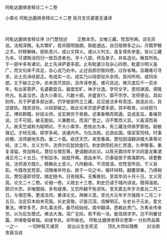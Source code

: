 <!-- { "loadSidebar": true } -->
阿毗达磨俱舍释论二十二卷


小乘论
阿毗达磨俱舍释论二十二卷
吴月支优婆塞支谦译


　　

阿毗达磨俱舍释论序
沙门慧愷述
　　正教本宗。文唯三藏。梵音所阐。谅无异说。法相深微。名实繁旷。若非圆明独朗。孰能通达。自日隐頞多之山。月翳罗睺之手。时移解昧。部执竞兴。或以文释义。或以义判文。虽复得失参差。皆以三藏为本。可谓殊涂同归一致百虑者也。寻十八部。师及弟子。并各造论。解其所执。于一部中多有诸论。此土先译萨婆多部。止有毗婆沙及杂心四卷。毗婆沙明义虽广。而文句来不具足。杂心说乃处中。止述自部宗致四卷。过存省略。旨趣难可寻求。此土先译经部正。有成实一论。成实乃以经部驳斥余师。其间所用。或同余部。又于破立之中。亦未皆尽其妙。且传译参差。难可具述。佛灭度后千一百余年。有出家菩萨。名婆薮盘豆。器度宏旷。神才壮逸。学穷文字。思彻渊源。德隆终古。名盖当世。造大小乘论。凡数十部。并盛宣行。靡不宗学。法师德业。具如别传。先于萨婆多部出家。仍学彼部所立三藏。后见彼法多有乖违。故造此论。具述彼执。随其谬处。以经部破之。故此论本宗是萨婆多部。其中取舍。以经部为正。博综群籍。妙拔众师。谈玄微穷于奥极。述事象略而周遍。显成圣旨。备摧异说。立不可窥。破无能拟。义兼数论。而深广愈之。词不繁而义显。义虽深而易入。故天竺咸称为聪明论。于大小乘学。悉依此为本。有三藏法师俱罗那他。聪敏强记。才辩无竭。硕学多闻。该通内外。为弘法故。远游此国。值梁室将倾。时事纷梗。法师避地东西。垂二十载。欲还天竺。来至番禺。慧恺因请翻讲摄大乘等论经。涉二年。文义方毕。法师尔后犹欲旋归。刺史欧阳纥尚仁贵道。久申敬事。重复请留。弥加殊礼。慧恺与僧忍等。更请翻讲此论。以陈天嘉四年岁次阏逢龙集涒滩正月二十五日。于制旨寺。始就开阐。惑品未毕。仍事徙居于南海郡内。续更敷说。法师游方既久。精解此土音义。凡所翻译。不须度语。但梵音所目。于义易彰。今既改变梵音。词理难卒符会。故于一句之中。循环辩释。翻覆郑重。乃得相应。慧恺谨即领受。随定随书。日夜相系。无懈晷刻。至其年闰十月十日。文义究竟。论文二十二卷。论偈一卷。义疏五十三卷。刺史仍请于城内讲说。既得温故。颇识大宗。非唯闇弱。多有疑滞。又恐所翻不免谬失。至天嘉五年岁次柔兆二月二日。与僧忍等。更请法师。重译论文。再解义意。至光大元年岁次强圉十二月二十五日。治定前本始末究竟。长史袁敬。识鉴沉深。信解明正。长史长子元友。爱文重法。博学多艺。并礼事法师。备尽经始经。南中翻译。悉赖此贵门。方希永传来世。以为后生模式。佛法大海。深广无际。若不局一涂。能信顺求学。岂不同餐甘露。共嗅詹匐者哉。如或专执。非所喻也。
阿毗达磨俱舍释论卷第一
分别界品第一之一
　　一切种智灭诸冥　　拔出众生生死泥
　　顶礼大师如理教　　对法俱舍我当说
